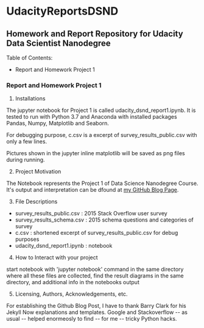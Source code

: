 # UdacityReportsDSND

## Homework and Report Repository for Udacity Data Scientist Nanodegree

Table of Contents:
+ Report and Homework Project 1

### Report and Homework Project 1

1. Installations

The jupyter notebook for Project 1 is called udacity_dsnd_report1.ipynb.
It is tested to run with Python 3.7 and Anaconda with installed packages Pandas, Numpy, Matplotlib and Seaborn.

For debugging purpose, c.csv is a excerpt of survey_results_public.csv with only a few lines.

Pictures shown in the jupyter inline matplotlib will be saved as png files during running.

2. Project Motivation

The Notebook represents the Project 1 of Data Science Nanodegree Course. It's output and interpretation can be dfound at [my GitHub Blog Page](https://ubiquarum66.github.io/).

3. File Descriptions

+ survey_results_public.csv : 2015 Stack Overflow user survey
+ survey_results_schema.csv : 2015 schema questions and categories of survey
+ c.csv : shortened excerpt of survey_results_public.csv for debug purposes
+ udacity_dsnd_report1.ipynb : notebook

4. How to Interact with your project

start notebook with 'jupyter notebook' command in the same directory where all these files are collected,
find the result diagrams in the same directory,  and additional info in the notebooks output

5. Licensing, Authors, Acknowledgements, etc.

For establishing the Github Blog Post, I have to thank Barry Clark for his Jekyll Now explanations and templates.
Google and Stackoverflow -- as usual -- helped enormeosly to find -- for me -- tricky Python hacks.
